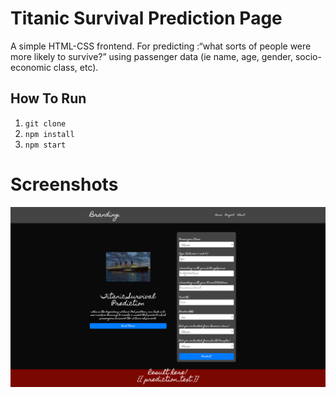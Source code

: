 # Titanic Survival Prediction Page

A simple HTML-CSS frontend. For predicting :“what sorts of people were more likely to survive?” using passenger data (ie name, age, gender, socio-economic class, etc).

## How To Run
1. `git clone`
2. `npm install`
3. `npm start`

<h1>Screenshots</h1>

![image](screenshot/page.png)
